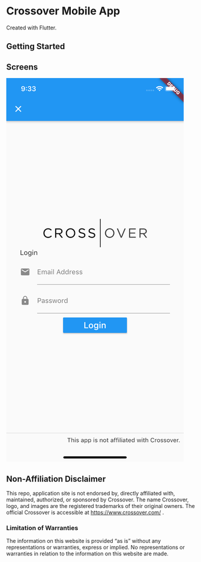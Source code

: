# Crossover Mobile App

Created with Flutter.

## Getting Started

## Screens
![Login Screen](/art/login.png)



## Non-Affiliation Disclaimer

This repo, application site is not endorsed by, directly affiliated with, maintained, authorized, or sponsored by Crossover. The name Crossover, logo, and images are the registered trademarks of their original owners. The official Crossover is accessible at https://www.crossover.com/ .

### Limitation of Warranties
The information on this website is provided “as is” without any representations or warranties, express or implied. No representations or warranties in relation to the information on this website are made.
